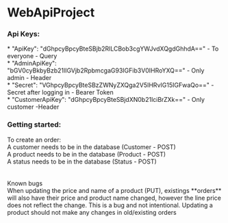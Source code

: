 # WebApiProject
<h3>Api Keys:</h3> 
  * "ApiKey": "dGhpcyBpcyBteSBjb2RlLCBob3cgYWJvdXQgdGhhdA==" - To everyone - Query </br>
  * "AdminApiKey": "bGV0cyBkbyBzb21lIGVjb2RpbmcgaG93IGFib3V0IHRoYXQ==" - Only admin - Header </br>
  * "Secret": "VGhpcyBpcyBteSBzZWNyZXQga2V5IHRvIG15IGFwaQo==" - Secret after logging in - Bearer Token </br>
  * "CustomerApiKey": "dGhpcyBpcyBteSBjdXN0b21lciBrZXk==" - Only customer -Header </br>
<h3>Getting started:</h3>
To create an order: </br>
  A customer needs to be in the database (Customer - POST) </br>
  A product needs to be in the database (Product -  POST) </br>
  A status needs to be in the database (Status - POST) </br>
</br>
</br>
Known bugs</br>
When updating the price and name of a product (PUT), existings **orders** will also have their price and product name changed, however the line price does not reflect the change. This is a bug and not intentional. Updating a product should not make any changes in old/existing orders
